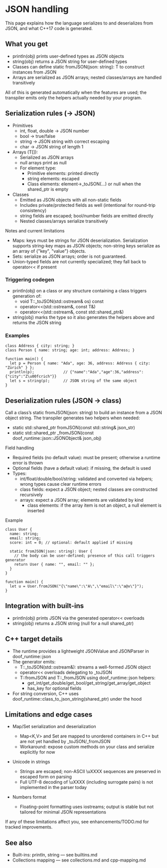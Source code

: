 # JSON handling

This page explains how the language serializes to and deserializes from JSON, and what C++17 code is generated.

## What you get

- println(obj) prints user-defined types as JSON objects
- string(obj) returns a JSON string for user-defined types
- Classes can define static fromJSON(json: string): T to construct instances from JSON
- Arrays are serialized as JSON arrays; nested classes/arrays are handled transitively

All of this is generated automatically when the features are used; the transpiler emits only the helpers actually needed by your program.

## Serialization rules (→ JSON)

- Primitives
  - int, float, double → JSON number
  - bool → true/false
  - string → JSON string with correct escaping
  - char → JSON string of length 1
- Arrays (T[]):
  - Serialized as JSON arrays
  - null arrays print as null
  - For element type:
    - Primitive elements: printed directly
    - string elements: escaped
    - Class elements: element->_toJSON(...) or null when the shared_ptr is empty
- Classes
  - Emitted as JSON objects with all non-static fields
  - Includes private/protected fields as well (intentional for round-trip consistency)
  - string fields are escaped; bool/number fields are emitted directly
  - Nested classes/arrays serialize transitively

Notes and current limitations
- Maps: keys must be strings for JSON deserialization. Serialization supports string-key maps as JSON objects; non-string keys serialize as an array of {"key", "value"} objects.
- Sets: serialize as JSON arrays; order is not guaranteed.
- Union-typed fields are not currently specialized; they fall back to operator<< if present

### Triggering codegen

- println(obj) on a class or any structure containing a class triggers generation of:
  - void T::_toJSON(std::ostream& os) const
  - operator<<(std::ostream&, const T&)
  - operator<<(std::ostream&, const std::shared_ptr<T>&)
- string(obj) marks the type so it also generates the helpers above and returns the JSON string

### Examples

```doof
class Address { city: string; }
class Person { name: string; age: int; address: Address; }

function main() {
  let p = Person { name: "Ada", age: 36, address: Address { city: "Zürich" } };
  println(p);             // {"name":"Ada","age":36,"address":{"city":"Z\u00fcrich"}}
  let s = string(p);      // JSON string of the same object
}
```

## Deserialization rules (JSON → class)

Call a class’s static fromJSON(json: string) to build an instance from a JSON object string. The transpiler generates two helpers when needed:
- static std::shared_ptr<T> fromJSON(const std::string& json_str)
- static std::shared_ptr<T> _fromJSON(const doof_runtime::json::JSONObject& json_obj)

Field handling
- Required fields (no default value): must be present; otherwise a runtime error is thrown
- Optional fields (have a default value): if missing, the default is used
- Types:
  - int/float/double/bool/string: validated and converted via helpers; wrong types cause clear runtime errors
  - class fields: expect a JSON object; nested classes are constructed recursively
  - arrays: expect a JSON array; elements are validated by kind
    - class elements: if the array item is not an object, a null element is inserted

Example

```doof
class User {
  name: string;
  email: string;
  score: int = 0; // optional: default applied if missing

  static fromJSON(json: string): User {
    // the body can be user-defined; presence of this call triggers generator
    return User { name: "", email: "" };
  }
}

function main() {
  let u = User.fromJSON("{\"name\":\"A\",\"email\":\"a@x\"}");
}
```

## Integration with built-ins

- println(obj) prints JSON via the generated operator<< overloads
- string(obj) returns a JSON string (null for a null shared_ptr)

## C++ target details

- The runtime provides a lightweight JSONValue and JSONParser in doof_runtime::json
- The generator emits:
  - T::_toJSON(std::ostream&): streams a well-formed JSON object
  - operator<< overloads delegating to _toJSON
  - T::fromJSON and T::_fromJSON using doof_runtime::json helpers:
    - get_int/get_double/get_bool/get_string/get_array/get_object
    - has_key for optional fields
- For string conversion, C++ uses doof_runtime::class_to_json_string(shared_ptr<T>) under the hood

## Limitations and edge cases

- Map/Set serialization and deserialization
  - Map<K,V> and Set<T> are mapped to unordered containers in C++ but are not yet handled by _toJSON/_fromJSON
  - Workaround: expose custom methods on your class and serialize explicitly for now

- Unicode in strings
  - Strings are escaped; non-ASCII \uXXXX sequences are preserved in escaped form on parsing
  - Full UTF-8 decoding of \uXXXX (including surrogate pairs) is not implemented in the parser today

- Numbers format
  - Floating-point formatting uses iostreams; output is stable but not tailored for minimal JSON representations

If any of these limitations affect you, see enhancements/TODO.md for tracked improvements.

## See also

- Built-ins: println, string — see builtins.md
- Collections mapping — see collections.md and cpp-mapping.md
